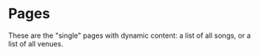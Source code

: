 # Pages

These are the "single" pages with dynamic content: a list of all songs, or a list of all venues.
